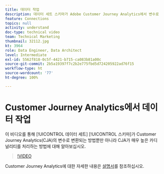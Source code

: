 ```yaml
---
title: 데이터 작업
description: 데이터 세트 스키마가 Adobe Customer Journey Analytics에서 변수로 변환되는 방법과 CJA가 매우 높은 카디널리티를 처리하는 방법에 대해 알아봅니다.
feature: Connections
topics: null
activity: understand
doc-type: technical video
team: Technical Marketing
thumbnail: 32112.jpg
kt: 3964
role: Data Engineer, Data Architect
level: Intermediate
exl-id: 5562f818-0c5f-4421-b715-ca083b81a00c
source-git-commit: 2b5a19397f7c2b2e775fbd5d724205922ad76f15
workflow-type: ht
source-wordcount: '77'
ht-degree: 100%

---
```


# Customer Journey Analytics에서 데이터 작업

이 비디오를 통해 [!UICONTROL 데이터 세트] [!UICONTROL 스키마]가 Customer Journey Analytics(CJA)의 변수로 변환되는 방법뿐만 아니라 CJA가 매우 높은 카디널리티를 처리하는 방법에 대해 알아보십시오.

>[!VIDEO](https://video.tv.adobe.com/v/32112/?quality=12)

Customer Journey Analytics에 대한 자세한 내용은 [설명서](https://docs.adobe.com/content/help/ko/analytics-platform/using/cja-landing.html)를 참조하십시오.
